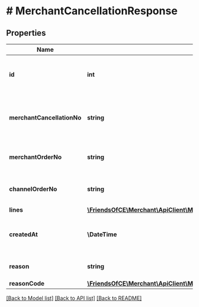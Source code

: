 # # MerchantCancellationResponse

## Properties

Name | Type | Description | Notes
------------ | ------------- | ------------- | -------------
**id** | **int** | The unique cancellation identifier used by ChannelEngine. | [optional]
**merchantCancellationNo** | **string** | The unique cancellation reference used by the Merchant (sku). |
**merchantOrderNo** | **string** | The unique order reference used by the Merchant. |
**channelOrderNo** | **string** | The unique order reference used by the Channel. | [optional]
**lines** | [**\FriendsOfCE\Merchant\ApiClient\Model\MerchantCancellationLineResponse[]**](MerchantCancellationLineResponse.md) |  |
**createdAt** | **\DateTime** | The date at which the cancellation was created in ChannelEngine. | [optional]
**reason** | **string** | Reason for cancellation (text). | [optional]
**reasonCode** | [**\FriendsOfCE\Merchant\ApiClient\Model\MancoReason**](MancoReason.md) |  | [optional]

[[Back to Model list]](../../README.md#models) [[Back to API list]](../../README.md#endpoints) [[Back to README]](../../README.md)
